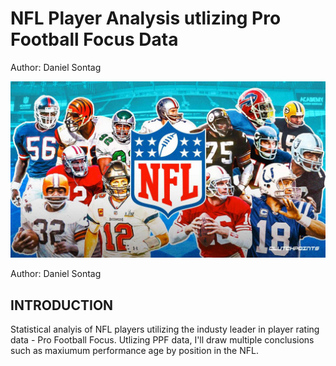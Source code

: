 # NFL Player Analysis utlizing Pro Football Focus Data
Author: Daniel Sontag

![Screenshot](NFL_Players.png)

Author: Daniel Sontag

## INTRODUCTION


Statistical analyis of NFL players utilizing the industy leader in player rating data - Pro Football Focus.
Utlizing PPF data, I'll draw multiple conclusions such as maxiumum performance age by position in the NFL. 


